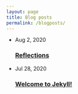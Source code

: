 ```yaml
---
layout: page
title: Blog posts
permalink: /blogposts/
---
```


<div class="post-content">
    <ul class="post-list"><li><span class="post-meta">Aug 2, 2020</span>
        <h3>
          <a class="post-link" href="/jekyll/update/2020/08/02/reflections.html">
            Reflections
          </a>
        </h3></li><li><span class="post-meta">Jul 28, 2020</span>
        <h3>
          <a class="post-link" href="/jekyll/update/2020/07/28/welcome-to-jekyll.html">
            Welcome to Jekyll!
          </a>
        </h3></li></ul>

  </div>